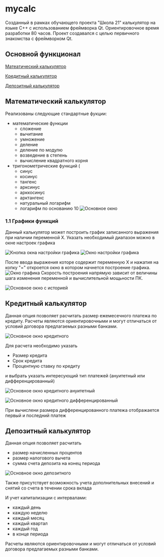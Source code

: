 # mycalc

Созданный в рамках обучающего проекта "Школа 21" калькулятор на языке С++ с использованием фреймворка Qt.
Ориентировочное время разработки 80 часов.
Проект создавался с целью первичного знакомства с фреймворком Qt.
## Основной функционал

[Матеатический калькулятор](#part-1)

[Кредитный калькулятор](#part-2)

[Депозитный калькулятор](#part-3)

## Математический калькулятор <a name ="part-1"></a>
Реализованы следующие стандартные фукции:
 - математические функции
   - сложение 
   - вычитание
   - умножение
   - деление
   - деление по модулю
   - возведение в степень
   - вычисление квадратного корня
 - тригонометрические функций (
   - синус
   - косинус
   - тангенс
   - арксинус
   - арккосинус
   - арктангенс
   - натуральный логарифм
   - логарифм по основанию 10
![Основное окно](img/Screenshot_1.png)

### 1.1 Графики функций
Данный калькулятор может построить график записанного выражения при наличии переменной Х. 
Указать необходимый диапазон можно в окне настроек графика

![Кнопка окна настройки графика](img/Screenshot_9.png)
![Окно настройки графика](img/Screenshot_2.png)

После ввода выражения которе содержит переменную Х и нажатия на копку "=" откроется окно в котором начнется построение графика.
![Окно графика](img/Screenshot_7.png)
Скорость построения напрямую зависит от величины шага изменения переменной и вычислительной мощьности ПК.

![Основное окно с историей](img/Screenshot_8.png)
## Кредитный калькулятор <a name ="part-2"></a>

Данная опция позволяет расчитать размер ежемесечного платежа по кредиту.
Расчеты являются ориентировочными и могут отличаться от условий договора предлагаемых разными банками.

![Основное окно кредитного](img/Screenshot_3.png)

Для расчета необходимо указать
 - Размер кредита
 - Срок кредита
 - Процентную ставку по кредиту
 
 и выбрать указать интересующий тип платежей (ануитетный или дифференцированный)

![Основное окно кредитного ануитетный](img/Screenshot_5.png)

![Основное окно кредитного дифференцированный](img/Screenshot_6.png)

При вычислени размера дифференцированного платежа отображается первый и последний платеж
## Депозитный калькулятор <a name ="part-3"></a>

Данная опция позволяет расчитать
- размер начисленных процентов
- размер налогового вычета
- сумма счета депозита на конец периода

![Основное окно депозитного](img/Screenshot_4.png)

Также присутствует возможность учета дополнительных внесений и снятий со счета в течении срока вклада


И учет капитализации с интервалами: 
- каждый день
- каждую неделю
- каждый месяц
- каждый квартал
- каждый год
- в конце периода

Расчеты являются ориентировочными и могут отличаться от условий договора предлагаемых разными банками.

